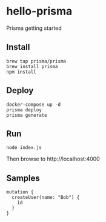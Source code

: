 # hello-prisma
Prisma getting started

## Install
```
brew tap prisma/prisma
brew install prisma
npm install
```
## Deploy
```
docker-compose up -d
prisma deploy
prisma generate
```
## Run
```
node index.js
```
Then browse to http://localhost:4000
## Samples
```
mutation {
  createUser(name: "Bob") {
    id
  }
}
```